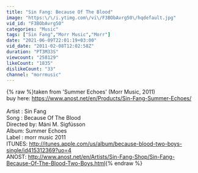 ```yaml
---
title: "Sin Fang: Because Of The Blood"
image: "https:\/\/i.ytimg.com\/vi\/F3BObAvrg50\/hqdefault.jpg"
vid_id: "F3BObAvrg50"
categories: "Music"
tags: ["Sin Fang","Morr Music","Morr"]
date: "2021-06-09T22:01:19+03:00"
vid_date: "2011-02-08T12:02:58Z"
duration: "PT3M33S"
viewcount: "258129"
likeCount: "1835"
dislikeCount: "33"
channel: "morrmusic"
---
```

{% raw %}taken from 'Summer Echoes' (Morr Music, 2011)<br />buy here: <a rel="nofollow" target="blank" href="https://www.anost.net/en/Products/Sin-Fang-Summer-Echoes/">https://www.anost.net/en/Products/Sin-Fang-Summer-Echoes/</a><br /><br />Artist : Sin Fang<br />Song : Because Of The Blood<br />Directed by: Máni M. Sigfússon<br />Album: Summer Echoes<br />Label : morr music 2011<br />ITUNES: <a rel="nofollow" target="blank" href="http://itunes.apple.com/us/album/because-blood-two-boys-single/id415312369?uo=4">http://itunes.apple.com/us/album/because-blood-two-boys-single/id415312369?uo=4</a><br />ANOST: <a rel="nofollow" target="blank" href="http://www.anost.net/en/Artists/Sin-Fang-Shop/Sin-Fang-Because-Of-The-Blood-Two-Boys.html">http://www.anost.net/en/Artists/Sin-Fang-Shop/Sin-Fang-Because-Of-The-Blood-Two-Boys.html</a>{% endraw %}
